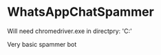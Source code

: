 # WhatsAppChatSpammer



 Will need chromedriver.exe in directpry: 'C:'
 
 
 
 
 
 Very basic spammer bot
